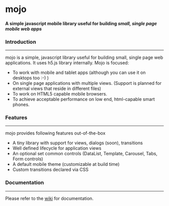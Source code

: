 # mojo
#### A simple javascript mobile library useful for building *small, single page mobile web apps*



### Introduction
-----
mojo is a simple, javascript library useful for building small, single page web applications. It uses h5.js
library internally. Mojo is focused:

- To work with mobile and tablet apps (although you can use it on desktops too :-) )
- On single page applications with multiple views. (Support is planned for external views that reside in different files)
- To work on HTML5 capable mobile browsers.
- To achieve acceptable performance on low end, html-capable smart phones.



### Features
-----
mojo provides following features out-of-the-box

- A tiny library with support for views, dialogs (soon), transitions
- Well defined lifecycle for application views
- An optional set common controls (DataList, Template, Carousel, Tabs, Form controls)
- A default mobile theme (customizable at build time)
- Custom transitions declared via CSS


### Documentation
-----
Please refer to the [wiki](mojo/wiki) for documentation.
